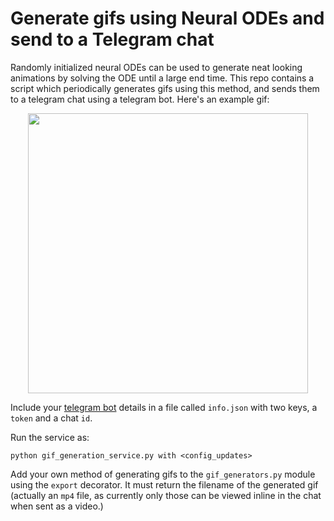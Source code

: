 # Generate gifs using Neural ODEs and send to a Telegram chat

Randomly initialized neural ODEs can be used to generate neat looking animations by solving the ODE until a large end time. This repo contains a script which periodically generates gifs using this method, and sends them to a telegram chat using a telegram bot. Here's an example gif:


<p align="center">
  <img width=448px height=448px src="example.gif">
</p>

Include your [telegram bot](https://core.telegram.org/bots) details in a file called `info.json` with two keys, a `token` and a chat `id`.


Run the service as:

`python gif_generation_service.py with <config_updates>`

Add your own method of generating gifs to the `gif_generators.py` module using the `export` decorator. It must return the filename of the generated gif (actually an `mp4` file, as currently only those can be viewed inline in the chat when sent as a video.)
